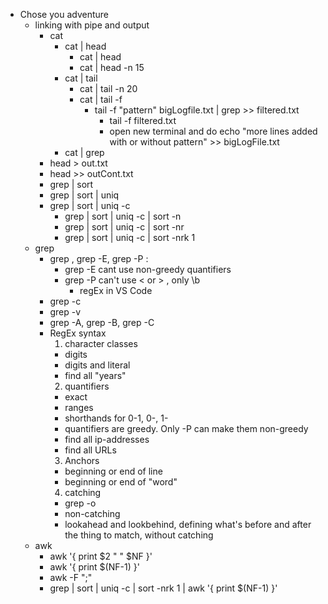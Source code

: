 * Chose you adventure
  * linking with pipe and output
    * cat
      * cat | head
        * cat | head
        * cat | head -n 15
      * cat | tail
        * cat | tail -n 20
        * cat | tail -f
          * tail -f "pattern" bigLogfile.txt | grep >> filtered.txt 
            * tail -f filtered.txt
            * open new terminal and do echo "more lines added with or without pattern" >> bigLogFile.txt 
      * cat | grep 
    * head > out.txt 
    * head >> outCont.txt
    * grep | sort
    * grep | sort | uniq 
    * grep | sort | uniq -c
      * grep | sort | uniq -c | sort -n
      * grep | sort | uniq -c | sort -nr
      * grep | sort | uniq -c | sort -nrk 1
  * grep 
    * grep , grep -E, grep -P : 
      * grep -E cant use non-greedy quantifiers
      * grep -P can't use \< or \> , only \b
        * regEx in VS Code 
    * grep -c
    * grep -v 
    * grep -A, grep -B, grep -C
    * RegEx syntax
      1. character classes
        * digits
        * digits and literal
        * find all "years"
      2. quantifiers
        * exact
        * ranges
        * shorthands for 0-1, 0-, 1- 
        * quantifiers are greedy. Only -P can make them non-greedy
        * find all ip-addresses
        * find all URLs
      3. Anchors
        * beginning or end of line
        * beginning or end of "word"
      4. catching
        * grep -o
        * non-catching
        * lookahead and lookbehind, defining what's before and after the thing to match, without catching
  * awk
    * awk '{ print $2 " " $NF }'
    * awk '{ print $(NF-1) }'
    * awk -F ";"
    * grep | sort | uniq -c | sort -nrk 1 | awk '{ print $(NF-1) }'
